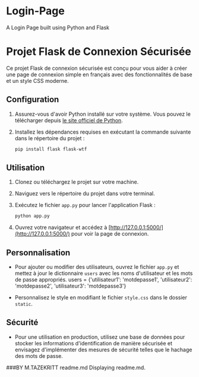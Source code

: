 # Login-Page
A Login Page built using Python and Flask

# Projet Flask de Connexion Sécurisée
Ce projet Flask de connexion sécurisée est conçu pour vous aider à créer une page de connexion simple en français avec des fonctionnalités de base et un style CSS moderne.

## Configuration

1. Assurez-vous d'avoir Python installé sur votre système. Vous pouvez le télécharger depuis [le site officiel de Python](https://www.python.org/).

2. Installez les dépendances requises en exécutant la commande suivante dans le répertoire du projet :
   ```bash
   pip install flask flask-wtf
   ```

## Utilisation

1. Clonez ou téléchargez le projet sur votre machine.

2. Naviguez vers le répertoire du projet dans votre terminal.

3. Exécutez le fichier `app.py` pour lancer l'application Flask :
   ```bash
   python app.py
   ```

4. Ouvrez votre navigateur et accédez à [http://127.0.0.1:5000/](http://127.0.0.1:5000/) pour voir la page de connexion.

## Personnalisation

- Pour ajouter ou modifier des utilisateurs, ouvrez le fichier `app.py` et mettez à jour le dictionnaire `users` avec les noms d'utilisateur et les mots de passe appropriés.
users = {'utilisateur1': 'motdepasse1', 'utilisateur2': 'motdepasse2', 'utilisateur3': 'motdepasse3'}

- Personnalisez le style en modifiant le fichier `style.css` dans le dossier `static`.

## Sécurité

- Pour une utilisation en production, utilisez une base de données pour stocker les informations d'identification de manière sécurisée et envisagez d'implémenter des mesures de sécurité telles que le hachage des mots de passe.

###BY M.TAZEKRITT
readme.md
Displaying readme.md.

